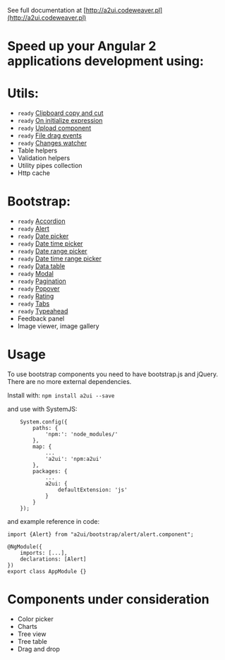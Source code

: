 See full documentation at [http://a2ui.codeweaver.pl](http://a2ui.codeweaver.pl)

# Speed up your Angular 2 applications development using:

# Utils:
* `ready` [Clipboard copy and cut](http://a2ui.codeweaver.pl/utils/copy-and-cut)
* `ready` [On initialize expression](http://a2ui.codeweaver.pl/utils/on-init)
* `ready` [Upload component](http://a2ui.codeweaver.pl/utils/upload)
* `ready` [File drag events](http://a2ui.codeweaver.pl/utils/file-drag-events)
* `ready` [Changes watcher](http://a2ui.codeweaver.pl/utils/watcher)
* Table helpers
* Validation helpers
* Utility pipes collection
* Http cache

# Bootstrap:
* `ready` [Accordion](http://a2ui.codeweaver.pl/bootstrap/accordion)
* `ready` [Alert](http://a2ui.codeweaver.pl/bootstrap/alert)
* `ready` [Date picker](http://a2ui.codeweaver.pl/bootstrap/date-picker)
* `ready` [Date time picker](http://a2ui.codeweaver.pl/bootstrap/date-time-picker)
* `ready` [Date range picker](http://a2ui.codeweaver.pl/bootstrap/date-range-picker)
* `ready` [Date time range picker](http://a2ui.codeweaver.pl/bootstrap/date-time-range-picker)
* `ready` [Data table](http://a2ui.codeweaver.pl/bootstrap/data-table)
* `ready` [Modal](http://a2ui.codeweaver.pl/bootstrap/modal)
* `ready` [Pagination](http://a2ui.codeweaver.pl/bootstrap/pagination)
* `ready` [Popover](http://a2ui.codeweaver.pl/bootstrap/popover)
* `ready` [Rating](http://a2ui.codeweaver.pl/bootstrap/rating)
* `ready` [Tabs](http://a2ui.codeweaver.pl/bootstrap/tabs)
* `ready` [Typeahead](http://a2ui.codeweaver.pl/bootstrap/typeahead)
* Feedback panel
* Image viewer, image gallery


# Usage
To use bootstrap components you need to have bootstrap.js and jQuery.
There are no more external dependencies.

Install with: `npm install a2ui --save`

and use with SystemJS:

```
    System.config({
        paths: {
            'npm:': 'node_modules/'
        },
        map: {
            ...
            'a2ui': 'npm:a2ui'
        },
        packages: {
            ...
            a2ui: {
                defaultExtension: 'js'
            }
        }
    });
```

and example reference in code:

```
import {Alert} from "a2ui/bootstrap/alert/alert.component";

@NgModule({
    imports: [...],
    declarations: [Alert]
})
export class AppModule {}

```

# Components under consideration

* Color picker
* Charts
* Tree view
* Tree table
* Drag and drop